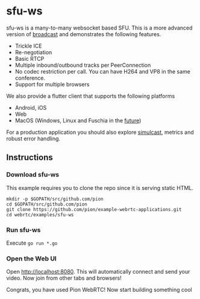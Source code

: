 # sfu-ws
sfu-ws is a many-to-many websocket based SFU. This is a more advanced version of [broadcast](https://github.com/pion/webrtc/tree/master/examples/broadcast)
and demonstrates the following features.

* Trickle ICE
* Re-negotiation
* Basic RTCP
* Multiple inbound/outbound tracks per PeerConnection
* No codec restriction per call. You can have H264 and VP8 in the same conference.
* Support for multiple browsers

We also provide a flutter client that supports the following platforms
* Android, iOS
* Web
* MacOS (Windows, Linux and Fuschia in the [future](https://github.com/flutter-webrtc/flutter-webrtc#functionality))

For a production application you should also explore [simulcast](https://github.com/pion/webrtc/tree/master/examples/simulcast),
metrics and robust error handling.

## Instructions
### Download sfu-ws
This example requires you to clone the repo since it is serving static HTML.

```
mkdir -p $GOPATH/src/github.com/pion
cd $GOPATH/src/github.com/pion
git clone https://github.com/pion/example-webrtc-applications.git
cd webrtc/examples/sfu-ws
```

### Run sfu-ws
Execute `go run *.go`

### Open the Web UI
Open [http://localhost:8080](http://localhost:8080). This will automatically connect and send your video. Now join from other tabs and browsers!

Congrats, you have used Pion WebRTC! Now start building something cool
